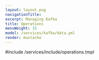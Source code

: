 ```yaml
---
layout: layout.pug
navigationTitle:
excerpt: Managing Kafka
title: Operations
menuWeight: 15
model: /services/kafka/data.yml
render: mustache
---
```


#include /services/include/operations.tmpl
